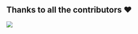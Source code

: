 ## Thanks to all the contributors ❤️
<a href = "https://github.com/shazinabbas/HotelManagement/graphs/contributors">
  <img src = "https://contrib.rocks/image?repo=shazinabbas/HotelManagement"/>
</a>
